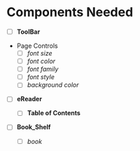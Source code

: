 # Components Needed

- [ ] **ToolBar**

* Page Controls
  - [ ] _font size_
  - [ ] _font color_
  - [ ] _font family_
  - [ ] _font style_
  - [ ] _background color_

- [ ] **eReader**

  - [ ] **Table of Contents**

- [ ] **Book_Shelf**
  - [ ] _book_
